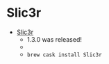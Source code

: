 # Slic3r
- [Slic3r](https://slic3r.org/)
  -  1.3.0 was released!
  - 
  - `brew cask install Slic3r`
